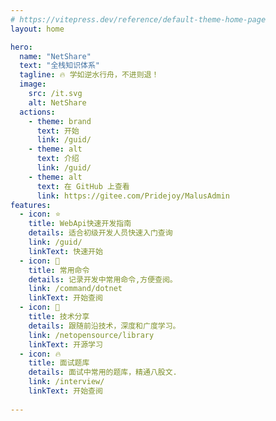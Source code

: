 ```yaml
---
# https://vitepress.dev/reference/default-theme-home-page
layout: home

hero:
  name: "NetShare"
  text: "全栈知识体系"
  tagline: 🔥 学如逆水行舟，不进则退！ 
  image:
    src: /it.svg
    alt: NetShare
  actions:
    - theme: brand
      text: 开始
      link: /guid/ 
    - theme: alt
      text: 介绍
      link: /guid/
    - theme: alt
      text: 在 GitHub 上查看
      link: https://gitee.com/Pridejoy/MalusAdmin
features:
  - icon: ⭐
    title: WebApi快速开发指南
    details: 适合初级开发人员快速入门查询
    link: /guid/
    linkText: 快速开始
  - icon: 🦋
    title: 常用命令
    details: 记录开发中常用命令,方便查阅。
    link: /command/dotnet
    linkText: 开始查阅
  - icon: 🎉
    title: 技术分享
    details: 跟随前沿技术，深度和广度学习。
    link: /netopensource/library
    linkText: 开源学习 
  - icon: 🔥
    title: 面试题库
    details: 面试中常用的题库，精通八股文.
    link: /interview/
    linkText: 开始查阅
    
---
```


 

<!-- 本站总访问量 <span id="busuanzi_value_site_pv" /> 次

本站访客数 <span id="busuanzi_value_site_uv" /> 人次 -->